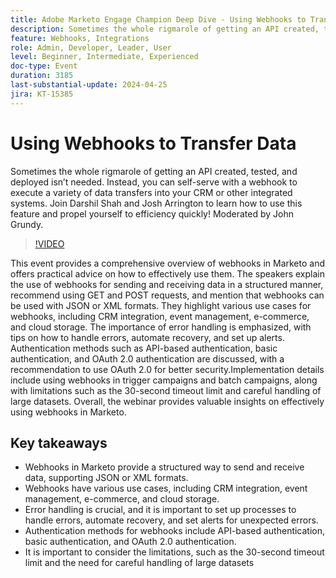 ```yaml
---
title: Adobe Marketo Engage Champion Deep Dive - Using Webhooks to Transfer Data
description: Sometimes the whole rigmarole of getting an API created, tested, and deployed isn't needed. Instead, you can self-serve with a webhook to execute a variety of data transfers into your CRM or other integrated systems. Join Darshil Shah and Josh Arrington to learn how to use this feature and propel yourself to efficiency quickly! Moderated by John Grundy.
feature: Webhooks, Integrations
role: Admin, Developer, Leader, User
level: Beginner, Intermediate, Experienced
doc-type: Event
duration: 3185
last-substantial-update: 2024-04-25
jira: KT-15385
---
```


# Using Webhooks to Transfer Data

Sometimes the whole rigmarole of getting an API created, tested, and deployed isn’t needed. Instead, you can self-serve with a webhook to execute a variety of data transfers into your CRM or other integrated systems. Join Darshil Shah and Josh Arrington to learn how to use this feature and propel yourself to efficiency quickly! Moderated by John Grundy.

>[!VIDEO](https://video.tv.adobe.com/v/3428687/?learn=on)

This event provides a comprehensive overview of webhooks in Marketo and offers practical advice on how to effectively use them. The speakers explain the use of webhooks for sending and receiving data in a structured manner, recommend using GET and POST requests, and mention that webhooks can be used with JSON or XML formats. They highlight various use cases for webhooks, including CRM integration, event management, e-commerce, and cloud storage. The importance of error handling is emphasized, with tips on how to handle errors, automate recovery, and set up alerts. Authentication methods such as API-based authentication, basic authentication, and OAuth 2.0 authentication are discussed, with a recommendation to use OAuth 2.0 for better security.Implementation details include using webhooks in trigger campaigns and batch campaigns, along with limitations such as the 30-second timeout limit and careful handling of large datasets. Overall, the webinar provides valuable insights on effectively using webhooks in Marketo.

## Key takeaways

* Webhooks in Marketo provide a structured way to send and receive data, supporting JSON or XML formats.
* Webhooks have various use cases, including CRM integration, event management, e-commerce, and cloud storage.
* Error handling is crucial, and it is important to set up processes to handle errors, automate recovery, and set alerts for unexpected errors.
* Authentication methods for webhooks include API-based authentication, basic authentication, and OAuth 2.0 authentication.
* It is important to consider the limitations, such as the 30-second timeout limit and the need for careful handling of large datasets
